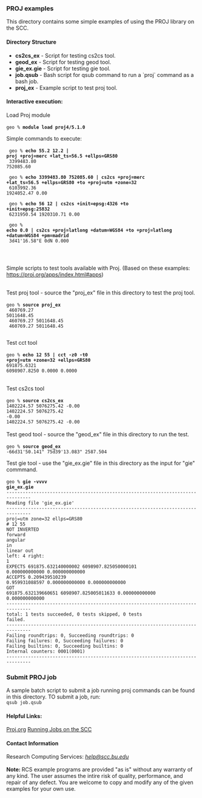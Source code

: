 <html>
<head>
  <link rel="stylesheet" href="/scc/examples.css">
</head>

<body>
<h3> PROJ examples </h3>

This directory contains some simple examples of using the PROJ library on the SCC.

<h4>Directory Structure</h4>

<ul>
<li><b>cs2cs_ex</b> - Script for testing cs2cs tool.</li>
<li><b>geod_ex</b> - Script for testing geod tool.</li>
<li><b>gie_ex.gie</b> - Script for testing gie tool.</li>
<li><b>job.qsub</b> - Bash script for qsub command to run a `proj` command as a bash job.</li>
<li><b>proj_ex</b> - Example script to test proj tool.</li>
</ul>





<h4>Interactive execution:</h4>
Load Proj module<br>
<br>
<code>geo % <b>module load proj4/5.1.0</b></code><br>


Simple commands to execute:<br><br>
<code>
   geo %  <b>echo 55.2 12.2 | proj +proj=merc +lat_ts=56.5 +ellps=GRS80</b><br>
   3399483.80      752085.60<br>
   <br>
   geo % <b>echo 3399483.80 752085.60 | cs2cs +proj=merc +lat_ts=56.5 +ellps=GRS80 +to +proj=utm +zone=32</b><br>
   6103992.36      1924052.47 0.00<br>
   <br>
   geo % <b>echo 56 12 | cs2cs +init=epsg:4326 +to +init=epsg:25832</b><br>
   6231950.54      1920310.71 0.00<br>
   <br>
   geo % <b>echo 0.0 | cs2cs +proj=latlong +datum=WGS84 +to +proj=latlong +datum=WGS84 +pm=madrid</b><br>
   3d41'16.58"E    0dN 0.000<br>
   <br>
   <br>
</code>

Simple scripts to test tools available with Proj. (Based on these examples: <a href="https://proj.org/apps/index.html#apps">https://proj.org/apps/index.html#apps</a>) <br><br>


Test proj tool - source the "proj_ex" file in this directory to test the proj tool.<br><br>
   <code>geo % <b>source proj_ex</b><br>
   460769.27       5011648.45<br>
   460769.27       5011648.45<br>
   460769.27       5011648.45<br>
   <br>
   </code>
Test cct tool<br><br>
<code>geo % <b>echo 12 55 | cct -z0 -t0 +proj=utm +zone=32 +ellps=GRS80</b></code><br>
<code>691875.6321   6098907.8250        0.0000        0.0000</code><br>
   <br>

Test cs2cs tool<br><br>
<code>geo % <b>source cs2cs_ex</b></code><br>
<code>1402224.57      5076275.42 -0.00</code><br>
<code>1402224.57      5076275.42 -0.00</code><br>
<code>1402224.57      5076275.42 -0.00</code><br>
   <br>
Test geod tool - source the "geod_ex" file in this directory to run the test.<br><br>
<code>geo % <b>source geod_ex</b></code><br>
<code>-66d31'50.141"  75d39'13.083"   2587.504</code><br>

Test gie tool - use the "gie_ex.gie" file in this directory as the input for "gie" commmand.<br><br>
<code>geo %<b> gie -vvvv gie_ex.gie</b></code><br>
<code>-------------------------------------------------------------------------------</code><br>
<code>Reading file 'gie_ex.gie'</code><br>
<code>-------------------------------------------------------------------------------</code><br>
<code>proj=utm zone=32 ellps=GRS80</code><br>
<code># 12 55</code><br>
<code>NOT INVERTED</code><br>
<code>forward</code><br>
<code>angular in</code><br>
<code>linear out</code><br>
<code>left: 4   right:  1</code><br>
<code>EXPECTS  691875.632140000002  6098907.825050000101  0.000000000000  0.000000000000</code><br>
<code>ACCEPTS  0.209439510239  0.959931088597  0.000000000000  0.000000000000</code><br>
<code>GOT      691875.632139660651  6098907.825005011633  0.000000000000  0.000000000000</code><br>
<code>-------------------------------------------------------------------------------</code><br>
<code>total:  1 tests succeeded,  0 tests skipped,  0 tests failed.</code><br>
<code>-------------------------------------------------------------------------------</code><br>
<code>Failing roundtrips:    0,    Succeeding roundtrips:    0</code><br>
<code>Failing failures:      0,    Succeeding failures:      0</code><br>
<code>Failing builtins:      0,    Succeeding builtins:      0</code><br>
<code>Internal counters:                            0001(0001)</code><br>
<code>-------------------------------------------------------------------------------</code><br>

<h3> Submit PROJ job </h3>
A sample batch script to submit a job running proj commands can be found in this directory. TO submit a job, run:<br>
<code>qsub job.qsub </code><br>


<h4>Helpful Links:</h4>
<a href="https://proj.org/usage/index.html">Proj.org</a>
<a href="http://www.bu.edu/tech/support/research/system-usage/running-jobs/">Running Jobs on the SCC</a><br>


<h4>Contact Information</h4>

Research Computing Services: <em>help@scc.bu.edu</em>
<br><br>
<b>Note: </b>RCS example programs are provided "as is" without any warranty of any kind. The user assumes the intire risk of quality, performance, and repair of any defect. You are welcome to copy and modify any of the given examples for your own use. 

</body>
</html>
